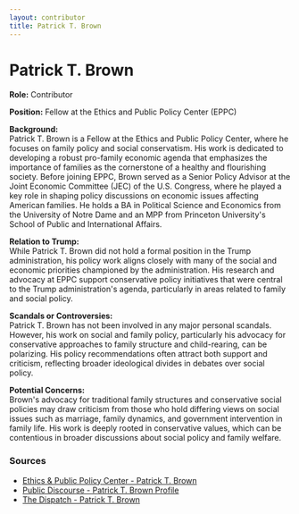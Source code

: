 ```yaml
---
layout: contributor
title: Patrick T. Brown
---
```


# Patrick T. Brown

**Role:** Contributor

**Position:** Fellow at the Ethics and Public Policy Center (EPPC)

**Background:**  
Patrick T. Brown is a Fellow at the Ethics and Public Policy Center, where he focuses on family policy and social conservatism. His work is dedicated to developing a robust pro-family economic agenda that emphasizes the importance of families as the cornerstone of a healthy and flourishing society. Before joining EPPC, Brown served as a Senior Policy Advisor at the Joint Economic Committee (JEC) of the U.S. Congress, where he played a key role in shaping policy discussions on economic issues affecting American families. He holds a BA in Political Science and Economics from the University of Notre Dame and an MPP from Princeton University's School of Public and International Affairs.

**Relation to Trump:**  
While Patrick T. Brown did not hold a formal position in the Trump administration, his policy work aligns closely with many of the social and economic priorities championed by the administration. His research and advocacy at EPPC support conservative policy initiatives that were central to the Trump administration's agenda, particularly in areas related to family and social policy.

**Scandals or Controversies:**  
Patrick T. Brown has not been involved in any major personal scandals. However, his work on social and family policy, particularly his advocacy for conservative approaches to family structure and child-rearing, can be polarizing. His policy recommendations often attract both support and criticism, reflecting broader ideological divides in debates over social policy.

**Potential Concerns:**  
Brown's advocacy for traditional family structures and conservative social policies may draw criticism from those who hold differing views on social issues such as marriage, family dynamics, and government intervention in family life. His work is deeply rooted in conservative values, which can be contentious in broader discussions about social policy and family welfare.

### Sources
- [Ethics & Public Policy Center - Patrick T. Brown](https://eppc.org/people/patrick-t-brown/)
- [Public Discourse - Patrick T. Brown Profile](https://www.thepublicdiscourse.com/author/patrick-t-brown/)
- [The Dispatch - Patrick T. Brown](https://thedispatch.com/author/patrick-t-brown/)
